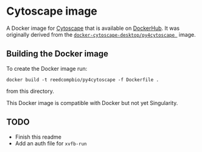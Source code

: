 # Cytoscape image

A Docker image for [Cytoscape](https://cytoscape.org/) that is available on [DockerHub](https://hub.docker.com/repository/docker/reedcompbio/py4cytoscape).
It was originally derived from the [`docker-cytoscape-desktop/py4cytoscape
`](https://github.com/cytoscape/docker-cytoscape-desktop/blob/173ab46b4b5e5c148113ad0c9960a6af3fc50432/py4cytoscape/Dockerfile) image.

## Building the Docker image

To create the Docker image run:
```
docker build -t reedcompbio/py4cytoscape -f Dockerfile .
```
from this directory.

This Docker image is compatible with Docker but not yet Singularity.

## TODO
- Finish this readme
- Add an auth file for `xvfb-run`
